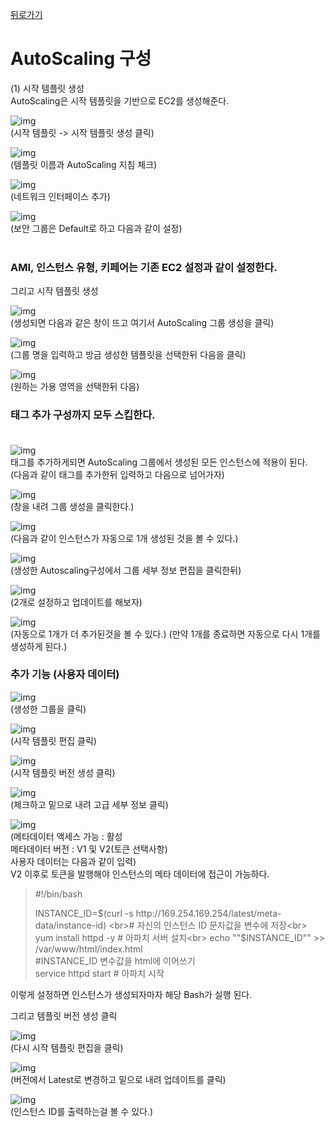 [뒤로가기](../../README.md)

# AutoScaling 구성

(1) 시작 템플릿 생성<br>
AutoScaling은 시작 템플릿을 기반으로 EC2를 생성해준다.<br>

![img](../Img/autoscaling.png)<br>
(시작 템플릿 -> 시작 템플릿 생성 클릭)<br>

![img](../Img/autoscaling2.png)<br>
(템플릿 이름과 AutoScaling 지침 체크)

![img](../Img/autoscaling3.png)<br>
(네트워크 인터페이스 추가)

![img](../Img/autoscaling4.png)<br>
(보안 그룹은 Default로 하고 다음과 같이 설정)<br><br>

### AMI, 인스턴스 유형, 키페어는 기존 EC2 설정과 같이 설정한다.

그리고 시작 템플릿 생성<br>

![img](../Img/autoscaling5.png)<br>
(생성되면 다음과 같은 창이 뜨고 여기서 AutoScaling 그룹 생성을 클릭)<br>

![img](../Img/autoscaling6.png)<br>
(그룹 명을 입력하고 방금 생성한 템플릿을 선택한뒤 다음을 클릭)<br>

![img](../Img/autoscaling7.png)<br>
(원하는 가용 영역을 선택한뒤 다음)<br>

### 태그 추가 구성까지 모두 스킵한다.<br><br>

![img](../Img/autoscaling8.png)<br>
태그를 추가하게되면 AutoScaling 그룹에서 생성된 모든 인스턴스에 적용이 된다.<br>
(다음과 같이 태그를 추가한뒤 입력하고 다음으로 넘어가자)<br>

![img](../Img/autoscaling9.png)<br>
(창을 내려 그룹 생성을 클릭한다.)

![img](../Img/autoscaling10.png)<br>
(다음과 같이 인스턴스가 자동으로 1개 생성된 것을 볼 수 있다.)<br>

![img](../Img/autoscaling11.png)<br>
(생성한 Autoscaling구성에서 그룹 세부 정보 편집을 클릭한뒤)<br>

![img](../Img/autoscaling12.png)<br>
(2개로 설정하고 업데이트를 해보자)<br>

![img](../Img/autoscaling13.png)<br>
(자동으로 1개가 더 추가된것을 볼 수 있다.)
(만약 1개를 종료하면 자동으로 다시 1개를 생성하게 된다.)<br>

### 추가 기능 (사용자 데이터)

![img](../Img/auto1.png)<br>
(생성한 그룹을 클릭)<br>

![img](../Img/auto2.png)<br>
(시작 템플릿 편집 클릭)<br>

![img](../Img/auto3.png)<br>
(시작 템플릿 버전 생성 클릭)

![img](../Img/auto4.png)<br>
(체크하고 밑으로 내려 고급 세부 정보 클릭)<br>

![img](../Img/auto5.png)<br>
(메타데이터 액세스 가능 : 활성<br>
메타데이터 버전 : V1 및 V2(토큰 선택사항)<br>
사용자 데이터는 다음과 같이 입력)<br>
V2 이후로 토큰을 발행해야 인스턴스의 메타 데이터에 접근이 가능하다.<br>

> #!/bin/bash<br>
>
> INSTANCE_ID=$(curl -s http://169.254.169.254/latest/meta-data/instance-id) <br># 자신의 인스턴스 ID 문자값을 변수에 저장<br>
yum  install httpd -y # 아파치 서버 설치<br>
echo ""$INSTANCE_ID"" >> /var/www/html/index.html <br>#INSTANCE_ID 변수값을 html에 이어쓰기<br>
> service httpd start # 아파치 시작<br>

이렇게 설정하면 인스턴스가 생성되자마자 해당 Bash가 실행 된다.<br>

그리고 템플릿 버전 생성 클릭<br>

![img](../Img/auto2.png)<br>
(다시 시작 템플릿 편집을 클릭)<br>

![img](../Img/auto6.png)<br>
(버전에서 Latest로 변경하고 밑으로 내려 업데이트를 클릭)<br>

![img](../Img/auto7.png)<br>
(인스턴스 ID를 출력하는걸 볼 수 있다.)<br>
